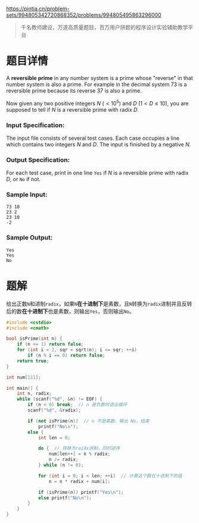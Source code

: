https://pintia.cn/problem-sets/994805342720868352/problems/994805495863296000

> 千名教师建设，万道高质量题目，百万用户拼题的程序设计实验辅助教学平台

# 题目详情
A **reversible prime** in any number system is a prime whose "reverse" in that number system is also a prime. For example in the decimal system 73 is a reversible prime because its reverse 37 is also a prime.

Now given any two positive integers $N$ ($< 10^5$) and $D$ ($1 < D \le 10$), you are supposed to tell if $N$ is a reversible prime with radix $D$.

### Input Specification:

The input file consists of several test cases. Each case occupies a line which contains two integers $N$ and $D$. The input is finished by a negative $N$.

### Output Specification:

For each test case, print in one line `Yes` if $N$ is a reversible prime with radix $D$, or `No` if not.

### Sample Input:

    73 10
    23 2
    23 10
    -2


### Sample Output:

    Yes
    Yes
    No
# 题解

给出正数`N`和进制`radix`，如果`N`**在十进制下**是素数，且`N`转换为`radix`进制并且反转后的数**在十进制下**也是素数，则输出`Yes`，否则输出`No`。

```cpp
#include <cstdio>
#include <cmath>

bool isPrime(int n) {
    if (n <= 1) return false;
    for (int i = 2, sqr = sqrt(n); i <= sqr; ++i)
        if (n % i == 0) return false;
    return true;
}

int num[111];

int main() {
    int n, radix;
    while (scanf("%d", &n) != EOF) {
        if (n < 0) break;  // n 是负数时退出循环
        scanf("%d", &radix);

        if (not isPrime(n))  // n 不是素数，输出 No，结束
            printf("No\n");
        else {
            int len = 0;

            do {  // 转换为raidx进制，同时逆序
                num[len++] = n % radix;
                n /= radix;
            } while (n != 0);

            for (int i = 0; i < len; ++i)  // 计算这个数在十进制下的值
                n = n * radix + num[i];

            if (isPrime(n)) printf("Yes\n");
            else printf("No\n");
        }
    }
}
```

